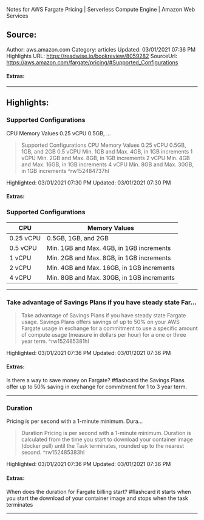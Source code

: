 Notes for AWS Fargate Pricing | Serverless Compute Engine | Amazon Web Services

## Source:
Author: aws.amazon.com
Category: articles
Updated: 03/01/2021 07:36 PM
Highlights URL: https://readwise.io/bookreview/8059282
SourceUrl: https://aws.amazon.com/fargate/pricing/#Supported_Configurations


#### Extras:


 
-----
 ## Highlights:

### Supported Configurations
CPU
Memory Values
0.25 vCPU	0.5GB, ...
>Supported Configurations
CPU
Memory Values
0.25 vCPU	0.5GB, 1GB, and 2GB
0.5 vCPU	Min. 1GB and Max. 4GB, in 1GB increments
1 vCPU	Min. 2GB and Max. 8GB, in 1GB increments
2 vCPU	Min. 4GB and Max. 16GB, in 1GB increments
4 vCPU	Min. 8GB and Max. 30GB, in 1GB increments ^rw152484737hl


Highlighted: 03/01/2021 07:30 PM
Updated: 03/01/2021 07:30 PM


#### Extras:
### Supported Configurations

| CPU       | Memory Values                             |
| --------- | ----------------------------------------- |
| 0.25 vCPU | 0.5GB, 1GB, and 2GB                       |
| 0.5 vCPU  | Min. 1GB and Max. 4GB, in 1GB increments  |
| 1 vCPU    | Min. 2GB and Max. 8GB, in 1GB increments  |
| 2 vCPU    | Min. 4GB and Max. 16GB, in 1GB increments |
|  4 vCPU    |    Min. 8GB and Max. 30GB, in 1GB increments |







------

### Take advantage of Savings Plans if you have steady state Far...
>Take advantage of Savings Plans if you have steady state Fargate usage. Savings Plans offers savings of up to 50% on your AWS Fargate usage in exchange for a commitment to use a specific amount of compute usage (measure in dollars per hour) for a one or three year term. ^rw152485381hl


Highlighted: 03/01/2021 07:36 PM
Updated: 03/01/2021 07:36 PM


#### Extras:

Is there a way to save money on Fargate? #flashcard 
the Savings Plans offer up to 50% saving in exchange for commitment for 1 to 3 year term.
<!--ID: 1614656366189-->





------

### Duration
Pricing is per second with a 1-minute minimum. Dura...
>Duration
Pricing is per second with a 1-minute minimum. Duration is calculated from the time you start to download your container image (docker pull) until the Task terminates, rounded up to the nearest second. ^rw152485383hl


Highlighted: 03/01/2021 07:36 PM
Updated: 03/01/2021 07:36 PM


#### Extras:

When does the duration for Fargate billing start? #flashcard 
it starts when you start the download of your container image and stops when the task terminates
<!--ID: 1614656366178-->




------

